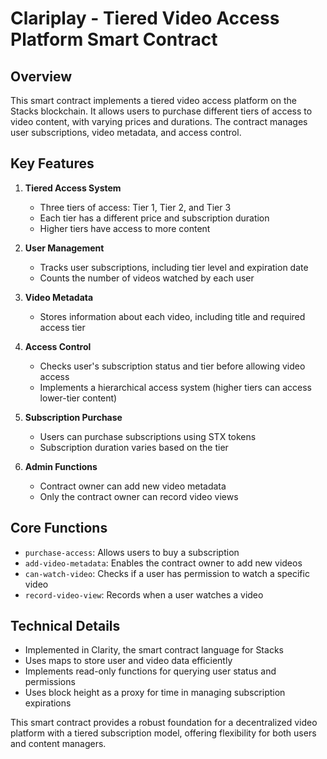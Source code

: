 # Clariplay - Tiered Video Access Platform Smart Contract

## Overview

This smart contract implements a tiered video access platform on the Stacks blockchain. It allows users to purchase different tiers of access to video content, with varying prices and durations. The contract manages user subscriptions, video metadata, and access control.

## Key Features

1. **Tiered Access System**
   - Three tiers of access: Tier 1, Tier 2, and Tier 3
   - Each tier has a different price and subscription duration
   - Higher tiers have access to more content

2. **User Management**
   - Tracks user subscriptions, including tier level and expiration date
   - Counts the number of videos watched by each user

3. **Video Metadata**
   - Stores information about each video, including title and required access tier

4. **Access Control**
   - Checks user's subscription status and tier before allowing video access
   - Implements a hierarchical access system (higher tiers can access lower-tier content)

5. **Subscription Purchase**
   - Users can purchase subscriptions using STX tokens
   - Subscription duration varies based on the tier

6. **Admin Functions**
   - Contract owner can add new video metadata
   - Only the contract owner can record video views

## Core Functions

- `purchase-access`: Allows users to buy a subscription
- `add-video-metadata`: Enables the contract owner to add new videos
- `can-watch-video`: Checks if a user has permission to watch a specific video
- `record-video-view`: Records when a user watches a video

## Technical Details

- Implemented in Clarity, the smart contract language for Stacks
- Uses maps to store user and video data efficiently
- Implements read-only functions for querying user status and permissions
- Uses block height as a proxy for time in managing subscription expirations

This smart contract provides a robust foundation for a decentralized video platform with a tiered subscription model, offering flexibility for both users and content managers.
